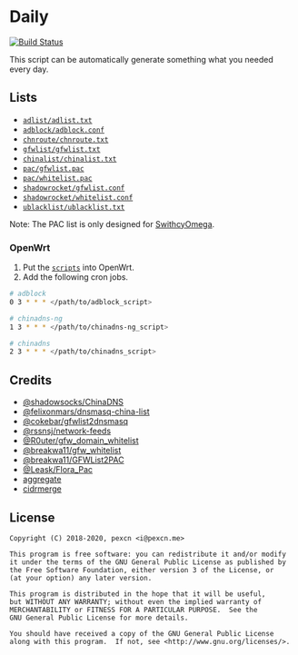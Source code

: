 # Daily

[![Build Status](https://travis-ci.org/pexcn/daily.svg?branch=master)](https://travis-ci.org/pexcn/daily)

This script can be automatically generate something what you needed every day.

## Lists

- [`adlist/adlist.txt`](https://github.com/pexcn/daily/raw/gh-pages/adlist/adlist.txt)
- [`adblock/adblock.conf`](https://github.com/pexcn/daily/raw/gh-pages/adblock/adblock.conf)
- [`chnroute/chnroute.txt`](https://github.com/pexcn/daily/raw/gh-pages/chnroute/chnroute.txt)
- [`gfwlist/gfwlist.txt`](https://github.com/pexcn/daily/raw/gh-pages/gfwlist/gfwlist.txt)
- [`chinalist/chinalist.txt`](https://github.com/pexcn/daily/raw/gh-pages/chinalist/chinalist.txt)
- [`pac/gfwlist.pac`](https://github.com/pexcn/daily/raw/gh-pages/pac/gfwlist.pac)
- [`pac/whitelist.pac`](https://github.com/pexcn/daily/raw/gh-pages/pac/whitelist.pac)
- [`shadowrocket/gfwlist.conf`](https://github.com/pexcn/daily/raw/gh-pages/shadowrocket/gfwlist.conf)
- [`shadowrocket/whitelist.conf`](https://github.com/pexcn/daily/raw/gh-pages/shadowrocket/whitelist.conf)
- [`ublacklist/ublacklist.txt`](https://github.com/pexcn/daily/raw/gh-pages/ublacklist/ublacklist.txt)

Note: The PAC list is only designed for [SwithcyOmega](https://github.com/FelisCatus/SwitchyOmega).

### OpenWrt

1. Put the [`scripts`](openwrt) into OpenWrt.
2. Add the following cron jobs.

```bash
# adblock
0 3 * * * </path/to/adblock_script>

# chinadns-ng
1 3 * * * </path/to/chinadns-ng_script>

# chinadns
2 3 * * * </path/to/chinadns_script>
```

## Credits

- [@shadowsocks/ChinaDNS](https://github.com/shadowsocks/ChinaDNS)
- [@felixonmars/dnsmasq-china-list](https://github.com/felixonmars/dnsmasq-china-list)
- [@cokebar/gfwlist2dnsmasq](https://github.com/cokebar/gfwlist2dnsmasq)
- [@rssnsj/network-feeds](https://github.com/rssnsj/network-feeds)
- [@R0uter/gfw_domain_whitelist](https://github.com/R0uter/gfw_domain_whitelist)
- [@breakwa11/gfw_whitelist](https://github.com/breakwa11/gfw_whitelist)
- [@breakwa11/GFWList2PAC](https://github.com/breakwa11/GFWList2PAC)
- [@Leask/Flora_Pac](https://github.com/Leask/Flora_Pac)
- [aggregate](https://ftp.isc.org/isc/aggregate/)
- [cidrmerge](http://cidrmerge.sourceforge.net)

## License

```
Copyright (C) 2018-2020, pexcn <i@pexcn.me>

This program is free software: you can redistribute it and/or modify
it under the terms of the GNU General Public License as published by
the Free Software Foundation, either version 3 of the License, or
(at your option) any later version.

This program is distributed in the hope that it will be useful,
but WITHOUT ANY WARRANTY; without even the implied warranty of
MERCHANTABILITY or FITNESS FOR A PARTICULAR PURPOSE.  See the
GNU General Public License for more details.

You should have received a copy of the GNU General Public License
along with this program.  If not, see <http://www.gnu.org/licenses/>.
```
